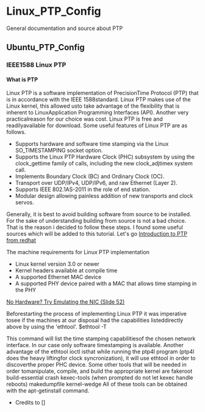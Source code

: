 # Linux_PTP_Config
General documentation and source about PTP

## Ubuntu_PTP_Config
### IEEE1588 Linux PTP

#### What is PTP
Linux PTP is a software implementation of PrecisionTime Protocol (PTP) that is in accordance with the IEEE 1588standard.  Linux PTP makes use of the Linux kernel, this allowed usto take advantage of the flexibility that is inherent to LinuxApplication Programming Interfaces (API).  Another very practicalreason for our choice was cost.  Linux PTP is free and readilyavailable for download. Some useful features of Linux PTP are as follows.

* Supports hardware and software time stamping via the Linux SO_TIMESTAMPING socket option.    
* Supports the Linux PTP Hardware Clock (PHC) subsystem by using the clock_gettime family of calls, including the new clock_adjtimex    system call.    
* Implements Boundary Clock (BC) and Ordinary Clock (OC).    
* Transport over UDP/IPv4, UDP/IPv6, and raw Ethernet (Layer 2).    
* Supports IEEE 802.1AS-2011 in the role of end station.    
* Modular design allowing painless addition of new transports and clock servos.

Generally, it is best to avoid building software from source to be installed. For the sake of understanding building from source is not a bad choice. That is the reason i decided to follow these steps. I found some useful sources which will be added to this tutorial. Let's go
[Introduction to PTP from redhat](https://access.redhat.com/documentation/en-US/Red_Hat_Enterprise_Linux/6/html/Deployment_Guide/ch-Configuring_PTP_Using_ptp4l.html)

The machine requirements for Linux PTP implementation     
* Linux kernel version 3.0 or newer    
* Kernel headers available at compile time    
* A supported Ethernet MAC device    
* A supported PHY device paired with a MAC that allows time stamping in the PHY

[No Hardware? Try Emulating the NIC (Slide 52)](http://events.linuxfoundation.jp/sites/events/files/slides/lcjp14_ichikawa_0.pdf)

Beforestarting the process of implementing Linux PTP it was imperative tosee if the machines at our disposal had the capabilities listeddirectly above by using the 'ethtool'.    $ethtool -T <network interface>   

This command will list the time stamping capabilitiesof the chosen network interface.  In our case only software timestamping is available.  Another advantage of the ethtool ioctl isthat while running the ptp4l program (ptp4l does the heavy liftingfor clock syncronization), it will use ethtool in order to discoverthe proper PHC device.    Some other tools that will be needed in order tomanipulate, compile, and build the appropriate kernel are     fakeroot    build-essential    crash    kexec-tools (when prompted do not let kexec    handle reboots)    makedumpfile    kernel-wedge    All of these tools can be obtained with the apt-getinstall command.

* Credits to []
